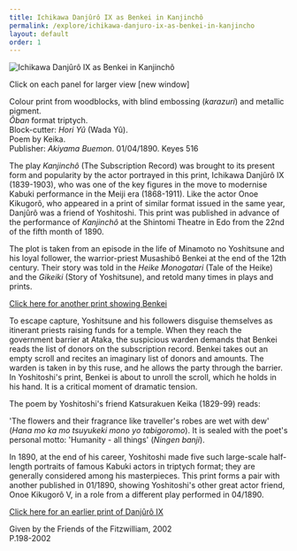 ```yaml
---
title: Ichikawa Danjûrô IX as Benkei in Kanjinchô
permalink: /explore/ichikawa-danjuro-ix-as-benkei-in-kanjincho
layout: default
order: 1
---
```


![Ichikawa Danjûrô IX as Benkei in Kanjinchô](../images/med/P.198-2002.jpg)  

Click on each panel for larger view \[new window\]

Colour print from woodblocks, with blind embossing (_karazuri_) and metallic pigment.  
_Ôban_ format triptych.  
Block-cutter: _Hori Yû_ (Wada Yû).  
Poem by Keika.  
Publisher: _Akiyama Buemon_. 01/04/1890. Keyes 516  


The play _Kanjinchô_ (The Subscription Record) was brought to its present form and popularity by the actor portrayed in this print, Ichikawa Danjûrô IX (1839-1903), who was one of the key figures in the move to modernise Kabuki performance in the Meiji era (1868-1911). Like the actor Onoe Kikugorô, who appeared in a print of similar format issued in the same year, Danjûrô was a friend of Yoshitoshi. This print was published in advance of the performance of _Kanjinchô_ at the Shintomi Theatre in Edo from the 22nd of the fifth month of 1890.

The plot is taken from an episode in the life of Minamoto no Yoshitsune and his loyal follower, the warrior-priest Musashibô Benkei at the end of the 12th century. Their story was told in the _Heike Monogatari_ (Tale of the Heike) and the _Gikeiki_ (Story of Yoshitsune), and retold many times in plays and prints.

[Click here for another print showing Benkei](P.19-2003_SE.html)

To escape capture, Yoshitsune and his followers disguise themselves as itinerant priests raising funds for a temple. When they reach the government barrier at Ataka, the suspicious warden demands that Benkei reads the list of donors on the subscription record. Benkei takes out an empty scroll and recites an imaginary list of donors and amounts. The warden is taken in by this ruse, and he allows the party through the barrier. In Yoshitoshi's print, Benkei is about to unroll the scroll, which he holds in his hand. It is a critical moment of dramatic tension.

The poem by Yoshitoshi's friend Katsurakuen Keika (1829-99) reads:

'The flowers and their fragrance like traveller's robes are wet with dew' (_Hana mo ka mo tsuyukeki mono yo tabigoromo_). It is sealed with the poet's personal motto: 'Humanity - all things' (_Ningen banji_).

In 1890, at the end of his career, Yoshitoshi made five such large-scale half-length portraits of famous Kabuki actors in triptych format; they are generally considered among his masterpieces. This print forms a pair with another published in 01/1890, showing Yoshitoshi's other great actor friend, Onoe Kikugorô V, in a role from a different play performed in 04/1890.

[Click here for an earlier print of Danjûrô IX](P.8-2003_SE.html)

Given by the Friends of the Fitzwilliam, 2002  
P.198-2002
